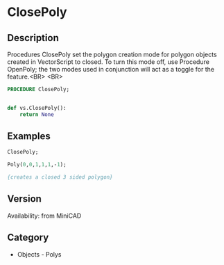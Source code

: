 # ClosePoly

## Description
Procedures ClosePoly set the polygon creation mode for polygon objects created in VectorScript to closed. To turn this mode off, use Procedure OpenPoly; the two modes used in conjunction will act as a toggle for the feature.&lt;BR&gt;
&lt;BR&gt;


```pascal
PROCEDURE ClosePoly;
```

```python

def vs.ClosePoly():
    return None
```

## Examples
```pascal
ClosePoly;

Poly(0,0,1,1,1,-1);

{creates a closed 3 sided polygon}
```

## Version
Availability: from MiniCAD
## Category
* Objects - Polys

